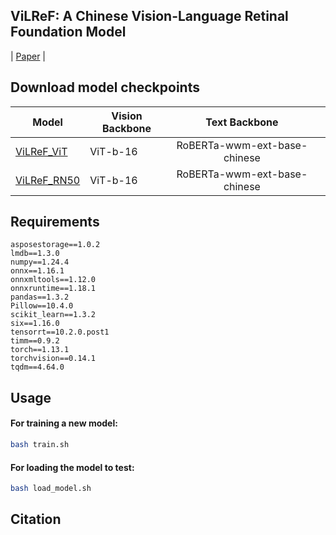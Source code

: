 ## ViLReF: A Chinese Vision-Language Retinal Foundation Model

| [Paper]() |

## Download model checkpoints
| Model | Vision Backbone  |      Text Backbone      |                                                                                               |
|-----------|-----------|:------------:|:---------------------------------------------------------------------------------------------:|
| [ViLReF_ViT](https://drive.google.com/file/d/13YY2Qto4Xzx-gcOJB1kLdp1pqfjZEnxA/view?usp=drive_link) | ViT-b-16 | RoBERTa-wwm-ext-base-chinese |
| [ViLReF_RN50](https://drive.google.com/file/d/1xNCNJl_XWsXCgUiMN9O7xaxQ5hop8H2N/view?usp=drive_link) | ViT-b-16 | RoBERTa-wwm-ext-base-chinese |

## Requirements
```
asposestorage==1.0.2
lmdb==1.3.0
numpy==1.24.4
onnx==1.16.1
onnxmltools==1.12.0
onnxruntime==1.18.1
pandas==1.3.2
Pillow==10.4.0
scikit_learn==1.3.2
six==1.16.0
tensorrt==10.2.0.post1
timm==0.9.2
torch==1.13.1
torchvision==0.14.1
tqdm==4.64.0
```

## Usage
#### For training a new model:
```bash
bash train.sh
```
#### For loading the model to test:
```bash
bash load_model.sh
```

## Citation
```

```
